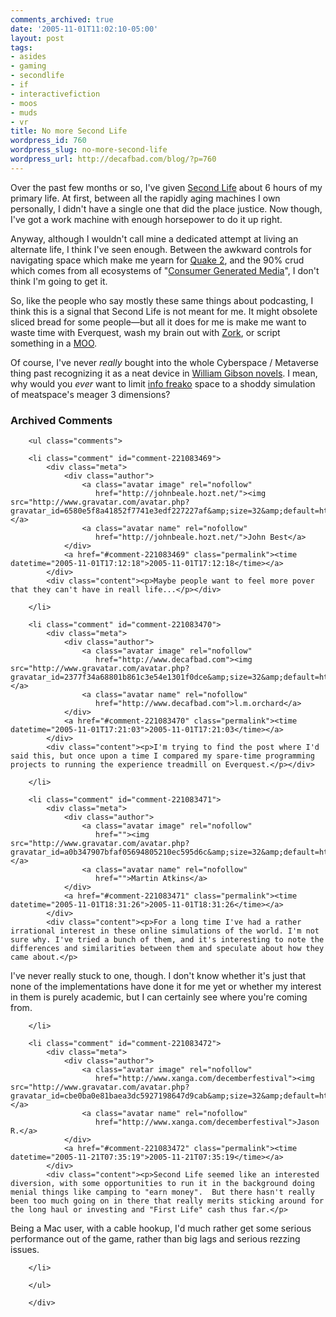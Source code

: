 ```yaml
---
comments_archived: true
date: '2005-11-01T11:02:10-05:00'
layout: post
tags:
- asides
- gaming
- secondlife
- if
- interactivefiction
- moos
- muds
- vr
title: No more Second Life
wordpress_id: 760
wordpress_slug: no-more-second-life
wordpress_url: http://decafbad.com/blog/?p=760
---
```

Over the past few months or so, I've given [Second Life][sl] about 6 hours of my primary life.    At first, between all the rapidly aging machines I own personally, I didn't have a single one that did the place justice.  Now though, I've got a work machine with enough horsepower to do it up right.

Anyway, although I wouldn't call mine a dedicated attempt at living an alternate life, I think I've seen enough.  Between the awkward controls for navigating space which make me yearn for [Quake 2][q2], and the 90% crud which comes from all ecosystems of "[Consumer Generated Media][cgm]", I don't think I'm going to get it.  

So, like the people who say mostly these same things about podcasting, I think this is a signal that Second Life is not meant for me.  It might obsolete sliced bread for some people—but all it does for me is make me want to waste time with Everquest, wash my brain out with [Zork][zork], or script something in a [MOO][lm].  

Of course, I've never *really* bought into the whole Cyberspace / Metaverse thing past recognizing it as a neat device in [William Gibson novels][wg].  I mean, why would you *ever* want to limit [info freako][if] space to a shoddy simulation of meatspace's meager 3 dimensions?

[sl]: http://secondlife.com "Your world.  Your imagination.  Not mine."
[cgm]: http://www.clickz.com/experts/brand/cmo/article.php/3515576 "Fire up the buzzword bingo"
[lm]: http://www.lambdamoo.info/ "MOO.  Build your own cow."
[if]: http://www.jesusjonesarchive.com/lyrics.htm#Info%20Freako "Info Freako, there is no end to what I want to know...."
[wg]: http://www.amazon.com/exec/obidos/ASIN/0441569595/0xdecafbad01-20?creative=327641&amp;camp=14573&amp;link_code=as1 "A sky tuned to a dead channel..."
[zork]: http://en.wikipedia.org/wiki/Zork "Take leaflet."
[q2]: http://www.fruitz-of-dojo.de/php/download.php4?dlnr=6 "I used to be a Peter-Parkerian ninja with the grappling hook."

<!-- tags: secondlife vr gaming muds moos interactivefiction if -->

<div id="comments" class="comments archived-comments">
            <h3>Archived Comments</h3>
            
        <ul class="comments">
            
        <li class="comment" id="comment-221083469">
            <div class="meta">
                <div class="author">
                    <a class="avatar image" rel="nofollow" 
                       href="http://johnbeale.hozt.net/"><img src="http://www.gravatar.com/avatar.php?gravatar_id=6580e5f8a41852f7741e3edf227227af&amp;size=32&amp;default=http://mediacdn.disqus.com/1320279820/images/noavatar32.png"/></a>
                    <a class="avatar name" rel="nofollow" 
                       href="http://johnbeale.hozt.net/">John Best</a>
                </div>
                <a href="#comment-221083469" class="permalink"><time datetime="2005-11-01T17:12:18">2005-11-01T17:12:18</time></a>
            </div>
            <div class="content"><p>Maybe people want to feel more pover that they can't have in reall life...</p></div>
            
        </li>
    
        <li class="comment" id="comment-221083470">
            <div class="meta">
                <div class="author">
                    <a class="avatar image" rel="nofollow" 
                       href="http://www.decafbad.com"><img src="http://www.gravatar.com/avatar.php?gravatar_id=2377f34a68801b861c3e54e1301f0dce&amp;size=32&amp;default=http://mediacdn.disqus.com/1320279820/images/noavatar32.png"/></a>
                    <a class="avatar name" rel="nofollow" 
                       href="http://www.decafbad.com">l.m.orchard</a>
                </div>
                <a href="#comment-221083470" class="permalink"><time datetime="2005-11-01T17:21:03">2005-11-01T17:21:03</time></a>
            </div>
            <div class="content"><p>I'm trying to find the post where I'd said this, but once upon a time I compared my spare-time programming projects to running the experience treadmill on Everquest.</p></div>
            
        </li>
    
        <li class="comment" id="comment-221083471">
            <div class="meta">
                <div class="author">
                    <a class="avatar image" rel="nofollow" 
                       href=""><img src="http://www.gravatar.com/avatar.php?gravatar_id=a0b347907bfaf05694805210ec595d6c&amp;size=32&amp;default=http://mediacdn.disqus.com/1320279820/images/noavatar32.png"/></a>
                    <a class="avatar name" rel="nofollow" 
                       href="">Martin Atkins</a>
                </div>
                <a href="#comment-221083471" class="permalink"><time datetime="2005-11-01T18:31:26">2005-11-01T18:31:26</time></a>
            </div>
            <div class="content"><p>For a long time I've had a rather irrational interest in these online simulations of the world. I'm not sure why. I've tried a bunch of them, and it's interesting to note the differences and similarities between them and speculate about how they came about.</p>

<p>I've never really stuck to one, though. I don't know whether it's just that none of the implementations have done it for me yet or whether my interest in them is purely academic, but I can certainly see where you're coming from.</p></div>
            
        </li>
    
        <li class="comment" id="comment-221083472">
            <div class="meta">
                <div class="author">
                    <a class="avatar image" rel="nofollow" 
                       href="http://www.xanga.com/decemberfestival"><img src="http://www.gravatar.com/avatar.php?gravatar_id=cbe0ba0e81baea3dc5927198647d9cab&amp;size=32&amp;default=http://mediacdn.disqus.com/1320279820/images/noavatar32.png"/></a>
                    <a class="avatar name" rel="nofollow" 
                       href="http://www.xanga.com/decemberfestival">Jason R.</a>
                </div>
                <a href="#comment-221083472" class="permalink"><time datetime="2005-11-21T07:35:19">2005-11-21T07:35:19</time></a>
            </div>
            <div class="content"><p>Second Life seemed like an interested diversion, with some opportunities to run it in the background doing menial things like camping to "earn money".  But there hasn't really been too much going on in there that really merits sticking around for the long haul or investing and "First Life" cash thus far.</p>

<p>Being a Mac user, with a cable hookup, I'd much rather get some serious performance out of the game, rather than big lags and serious rezzing issues.</p></div>
            
        </li>
    
        </ul>
    
        </div>
    